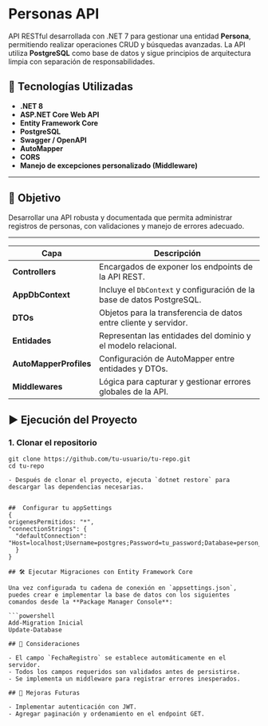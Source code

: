 # Personas API

API RESTful desarrollada con .NET 7 para gestionar una entidad **Persona**, permitiendo realizar operaciones CRUD y búsquedas avanzadas. La API utiliza **PostgreSQL** como base de datos y sigue principios de arquitectura limpia con separación de responsabilidades.

## 🚀 Tecnologías Utilizadas

- **.NET 8**
- **ASP.NET Core Web API**
- **Entity Framework Core**
- **PostgreSQL**
- **Swagger / OpenAPI**
- **AutoMapper**
- **CORS**
- **Manejo de excepciones personalizado (Middleware)**

---

## 🎯 Objetivo

Desarrollar una API robusta y documentada que permita administrar registros de personas, con validaciones y manejo de errores adecuado.

---

| Capa        | Descripción                                                                 |
|-------------|------------------------------------------------------------------------------|
| **Controllers** | Encargados de exponer los endpoints de la API REST.                      |
| **AppDbContext**        | Incluye el `DbContext` y configuración de la base de datos PostgreSQL.   |
| **DTOs**        | Objetos para la transferencia de datos entre cliente y servidor.          |
| **Entidades**    | Representan las entidades del dominio y el modelo relacional.             |
| **AutoMapperProfiles**    | Configuración de AutoMapper entre entidades y DTOs.                      |
| **Middlewares** | Lógica para capturar y gestionar errores globales de la API.              |

## ▶️ Ejecución del Proyecto

### 1. Clonar el repositorio

```
git clone https://github.com/tu-usuario/tu-repo.git
cd tu-repo

- Después de clonar el proyecto, ejecuta `dotnet restore` para descargar las dependencias necesarias.


##  Configurar tu appSettings
{
origenesPermitidos: "*",
"connectionStrings": {
  "defaultConnection": "Host=localhost;Username=postgres;Password=tu_password;Database=person_db"
  }
}

## 🛠️ Ejecutar Migraciones con Entity Framework Core

Una vez configurada tu cadena de conexión en `appsettings.json`, puedes crear e implementar la base de datos con los siguientes comandos desde la **Package Manager Console**:

```powershell
Add-Migration Inicial
Update-Database

## 🔐 Consideraciones

- El campo `FechaRegistro` se establece automáticamente en el servidor.
- Todos los campos requeridos son validados antes de persistirse.
- Se implementa un middleware para registrar errores inesperados.

## 🔧 Mejoras Futuras

- Implementar autenticación con JWT.
- Agregar paginación y ordenamiento en el endpoint GET.




